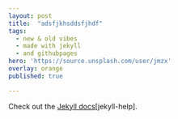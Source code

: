 ```yaml
---
layout: post
title:  "adsfjkhsddsfjhdf"
tags:
  - new & old vibes
  - made with jekyll
  - and githubpages
hero: 'https://source.unsplash.com/user/jmzx'
overlay: orange
published: true

---
```


Check out the [Jekyll docs][jekyll][jekyll-help].

[jekyll]:      http://jekyllrb.com
[jekyll-gh]:   https://github.com/jekyll/jekyll
